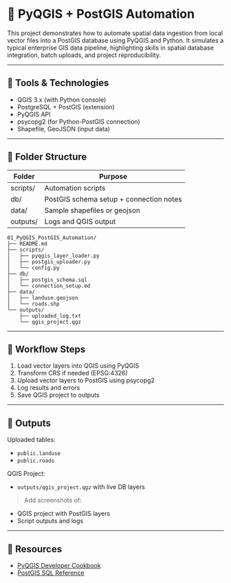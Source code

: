 # 🔄 PyQGIS + PostGIS Automation

This project demonstrates how to automate spatial data ingestion from local vector files into a PostGIS database using PyQGIS and Python. It simulates a typical enterprise GIS data pipeline, highlighting skills in spatial database integration, batch uploads, and project reproducibility.

---

## 🧰 Tools & Technologies

- QGIS 3.x (with Python console)
- PostgreSQL + PostGIS (extension)
- PyQGIS API
- psycopg2 (for Python-PostGIS connection)
- Shapefile, GeoJSON (input data)

---

## 📁 Folder Structure

| Folder | Purpose |
|--------|---------|
| scripts/ | Automation scripts |
| db/ | PostGIS schema setup + connection notes |
| data/ | Sample shapefiles or geojson |
| outputs/ | Logs and QGIS output |

```
01_PyQGIS_PostGIS_Automation/
├── README.md
├── scripts/
│   ├── pyqgis_layer_loader.py
│   ├── postgis_uploader.py
│   └── config.py
├── db/
│   ├── postgis_schema.sql
│   └── connection_setup.md
├── data/
│   ├── landuse.geojson
│   └── roads.shp
└── outputs/
    ├── uploaded_log.txt
    └── qgis_project.qgz
```
---

## 🚀 Workflow Steps

1. Load vector layers into QGIS using PyQGIS
2. Transform CRS if needed (EPSG:4326)
3. Upload vector layers to PostGIS using psycopg2
4. Log results and errors
5. Save QGIS project to outputs

---

## 📸 Outputs

Uploaded tables:
- `public.landuse`
- `public.roads`

QGIS Project:
- `outputs/qgis_project.qgz` with live DB layers

> Add screenshots of:
- QGIS project with PostGIS layers
- Script outputs and logs

---

## 🔗 Resources

- [PyQGIS Developer Cookbook](https://docs.qgis.org/3.28/en/docs/pyqgis_developer_cookbook/)
- [PostGIS SQL Reference](https://postgis.net/docs/)
